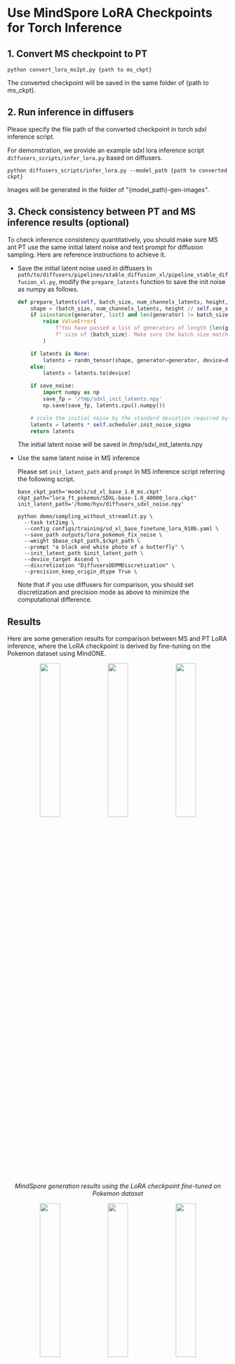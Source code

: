 # Use MindSpore LoRA Checkpoints for Torch Inference

## 1. Convert MS checkpoint to PT

```
python convert_lora_ms2pt.py {path to ms_ckpt}
```

The converted checkpoint will be saved in the same folder of {path to ms_ckpt}.

## 2. Run inference in diffusers

Please specify the file path of the converted checkpoint in torch sdxl inference script.

For demonstration, we provide an example sdxl lora inference script `diffusers_scripts/infer_lora.py` based on diffusers.

```
python diffusers_scripts/infer_lora.py --model_path {path to converted ckpt}
```

Images will be generated in the folder of "{model_path)-gen-images".

## 3. Check consistency between PT and MS inference results (optional)

To check inference consistency quantitatively, you should make sure MS ant PT use the same initial latent noise and text prompt for diffusion sampling. Here are reference instructions to achieve it.

- Save the initial latent noise used in diffusers
    In `path/to/diffusers/pipelines/stable_diffusion_xl/pipeline_stable_diffusion_xl.py`,  modify the `prepare_latents` function to save the init noise as numpy as follows.

    ```python
    def prepare_latents(self, batch_size, num_channels_latents, height, width, dtype, device, generator, latents=None, save_noise=False):
        shape = (batch_size, num_channels_latents, height // self.vae_scale_factor, width // self.vae_scale_factor)
        if isinstance(generator, list) and len(generator) != batch_size:
            raise ValueError(
                f"You have passed a list of generators of length {len(generator)}, but requested an effective batch"
                f" size of {batch_size}. Make sure the batch size matches the length of the generators."
            )

        if latents is None:
            latents = randn_tensor(shape, generator=generator, device=device, dtype=dtype)
        else:
            latents = latents.to(device)

        if save_noise:
            import numpy as np
            save_fp = '/tmp/sdxl_init_latents.npy'
            np.save(save_fp, latents.cpu().numpy())

        # scale the initial noise by the standard deviation required by the scheduler
        latents = latents * self.scheduler.init_noise_sigma
        return latents
    ```

	The initial latent noise will be saved in /tmp/sdxl_init_latents.npy

- Use the same latent noise in MS inference

    Please set `init_latent_path` and `prompt` in MS inference script referring the following script.

    ```shell
    base_ckpt_path='models/sd_xl_base_1.0_ms.ckpt'
    ckpt_path="lora_ft_pokemon/SDXL-base-1.0_40000_lora.ckpt"
    init_latent_path='/home/hyx/diffusers_sdxl_noise.npy'

    python demo/sampling_without_streamlit.py \
      --task txt2img \
      --config configs/training/sd_xl_base_finetune_lora_910b.yaml \
      --save_path outputs/lora_pokemon_fix_noise \
      --weight $base_ckpt_path,$ckpt_path \
      --prompt "a black and white photo of a butterfly" \
      --init_latent_path $init_latent_path \
      --device_target Ascend \
      --discretization "DiffusersDDPMDiscretization" \
      --precision_keep_origin_dtype True \
    ```

    Note that if you use diffusers for comparison, you should set discretization and precision mode as above to minimize the computational difference.

## Results

Here are some generation results for comparison between MS and PT LoRA inference, where the LoRA checkpoint is derived by fine-tuning on the Pokemon dataset using MindONE.

<div align="center">
<img src="https://github.com/SamitHuang/mindone/assets/8156835/3b664498-f82d-49a9-ad06-876647579d15" width="30%" />
<img src="https://github.com/SamitHuang/mindone/assets/8156835/e761ba93-bf97-4bc3-a6d1-4caccdd1614d" width="30%" />
<img src="https://github.com/SamitHuang/mindone/assets/8156835/0ef7b3e2-0582-4856-bff5-51b95b9503ee" width="30%" />
</div>
<p align="center">
  <em> MindSpore generation results using the LoRA checkpoint fine-tuned on Pokemon dataset </em>
</p>

<div align="center">
<img src="https://github.com/SamitHuang/mindone/assets/8156835/040c455b-21bd-4bf0-8818-d7378e55d67c" width="30%" />
<img src="https://github.com/SamitHuang/mindone/assets/8156835/c72272e7-9757-4667-ae9d-7e1115ddc56d" width="30%" />
<img src="https://github.com/SamitHuang/mindone/assets/8156835/02654e25-ed6b-41dd-830a-bd2b63d04d84" width="30%" />
</div>
<p align="center">
  <em> Torch(diffusers) generation results using the same LoRA checkpoint </em>
</p>

The generated images for MS and PT are highly consistent as we can see. Quantitatively, the average absolute pixel error between MS and PT-generated images is below 5.






